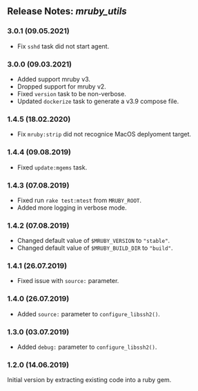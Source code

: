 ## Release Notes: _mruby_utils_

### 3.0.1 (09.05.2021)

- Fix `sshd` task did not start agent.

### 3.0.0 (09.03.2021)

- Added support mruby v3.
- Dropped support for mruby v2.
- Fixed `version` task to be non-verbose.
- Updated `dockerize` task to generate a v3.9 compose file.

### 1.4.5 (18.02.2020)

- Fix `mruby:strip` did not recognice MacOS deplyoment target.

### 1.4.4 (09.08.2019)

- Fixed `update:mgems` task.

### 1.4.3 (07.08.2019)

- Fixed run `rake test:mtest` from `MRUBY_ROOT`.
- Added more logging in verbose mode.

### 1.4.2 (07.08.2019)

- Changed default value of `$MRUBY_VERSION` to `"stable"`.
- Changed default value of `$MRUBY_BUILD_DIR` to `"build"`.

### 1.4.1 (26.07.2019)

- Fixed issue with `source:` parameter.

### 1.4.0 (26.07.2019)

- Added `source:` parameter to `configure_libssh2()`.

### 1.3.0 (03.07.2019)

- Added `debug:` parameter to `configure_libssh2()`.

### 1.2.0 (14.06.2019)

Initial version by extracting existing code into a ruby gem.